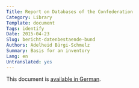 ```yaml
---
Title: Report on Databases of the Confederation
Category: Library
Template: document
Tags: identify
Date: 2015-04-23
Slug: bericht-datenbestaende-bund
Authors: Adelheid Bürgi-Schmelz
Summary: Basis for an inventory
Lang: en
Untranslated: yes
---
```


This document is [available in German](/de/library/bericht-datenbestaende-bund).
